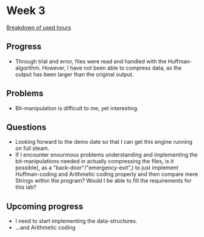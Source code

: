 # Week 3
[Breakdown of used hours](https://github.com/VirtualAkseli/UniBun/blob/master/Documentation/usedhours.md "hours used")

## Progress
- Through trial and error, files were read and handled with the Huffman-algorithm. 
However, I have not been able to compress data, as the output has been larger than the original output.

## Problems
- Bit-manipulation is difficult to me, yet interesting.

## Questions
- Looking forward to the demo date so that I can get this engine running on full steam.
- If I encounter enourmous problems understanding and implementing 
the bit-manipulations needed in actually compressing the files, is it possible(, as a "back-door"/"emergency-exit",)
to just implement Huffman-coding and Arithmetic coding properly and then compare mere Strings within the program? 
Would I be able to fill the requirements for this lab? 

## Upcoming progress

- I need to start implementing the data-structures.
- ...and Arithmetic coding


